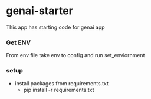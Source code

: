 # genai-starter
This app has starting code for genai app


### Get ENV
From env file take env to config and run set_enviornment


### setup
- install packages from requirements.txt
    - pip install -r requirements.txt



    
